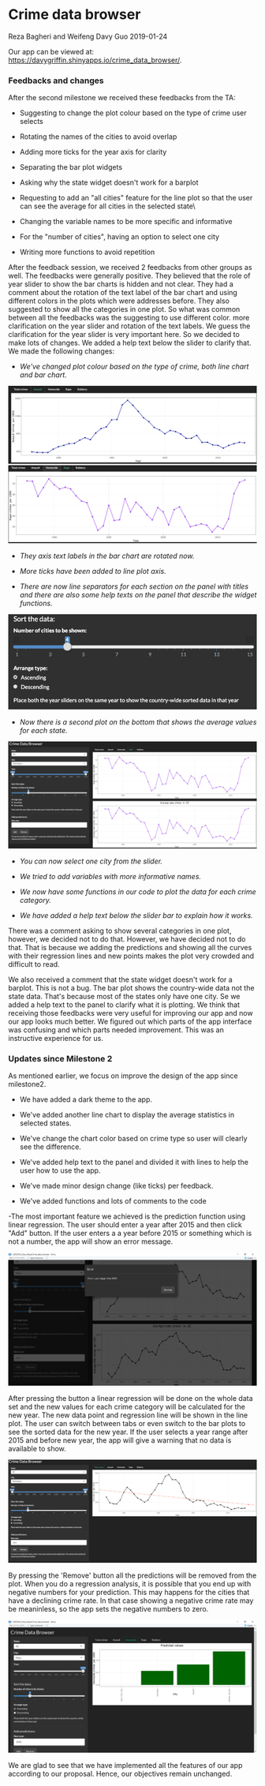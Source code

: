 Crime data browser
================
Reza Bagheri and Weifeng Davy Guo
2019-01-24

Our app can be viewed at: <https://davygriffin.shinyapps.io/crime_data_browser/>.

### Feedbacks and changes

After the second milestone we received these feedbacks from the TA:

-   Suggesting to change the plot colour based on the type of crime user selects

-   Rotating the names of the cities to avoid overlap

-   Adding more ticks for the year axis for clarity

-   Separating the bar plot widgets 

-   Asking why the state widget doesn't work for a barplot

-   Requesting to add an "all cities" feature for the line plot so that the user can see the average for all cities in the selected state\

-   Changing the variable names to be more specific and informative

-   For the "number of cities", having an option to select one city 

-   Writing more functions to avoid repetition

After the feedback session, we received 2 feedbacks from other groups as well. The feedbacks were generally positive. They believed that the role of year slider to show the bar charts is hidden and not clear.  They had a comment about the rotation of the text label of the bar chart and using different colors in the plots which were addresses before. They also suggested to show all the categories in one plot. So what was common between all the feedbacks was the suggesting to use different color. more clarification on the year slider and rotation of the text labels. We guess the clarification for the year slider is very important here.
So we decided to make lots of changes. We added a help text below the slider to clarify that. We made the following changes:


+ *We've changed plot colour based on the type of crime, both line chart and bar chart.* 

<img src ="img/pic10.png">

<img src ="img/pic11.png">

+ *They axis text labels in the bar chart are rotated now.*

+ *More ticks have been added to line plot axis.*

+ *There are now line separators for each section on the panel with titles and there are also some help texts on the panel that describe the widget functions.*

<img src ="img/pic13.png">

+ *Now there is a second plot on the bottom that shows the average values for each state.* 

<img src ="img/pic14.png">

+ *You can now select one city from the slider.*

+ *We tried to add variables with more informative names.*

+ *We now have some functions in our code to plot the data for each crime category.*

+ *We have added a help text below the slider bar to explain how it works.*


There was a comment asking to show several categories in one plot, however, we decided not to do that. However, we have decided not to do that. That is because we adding the predictions and showing all the curves with their regression lines and new points makes the plot very crowded and difficult to read.

We also received a comment that the state widget doesn't work for a barplot. This is not a bug. The bar plot shows the country-wide data not the state data. That's because most of the states only have one city. Se we added a help text to the panel to clarify what it is plotting.
We think that receiving those feedbacks were very useful for improving our app and now our app looks much better. We figured out which parts of the app interface was confusing and which parts needed improvement. This was an instructive experience for us.


### Updates since Milestone 2

As mentioned earlier, we focus on improve the design of the app since milestone2.

-   We have added a dark theme to the app.

-   We've added another line chart to display the average statistics in selected states.

-   We've change the chart color based on crime type so user will clearly see the difference.

-   We've added help text to the panel and divided it with lines to help the user how to use the app.

-   We've made minor design change (like ticks) per feedback.

-   We've added functions and lots of comments to the code

-The most important feature we achieved is the prediction function using linear regression. The user should enter a year after 2015 and  then click "Add" button. If the user enters a a year before 2015 or something which is not a number, the app will show an error message.

<img src ="img/pic16.png">

After pressing the button a linear regression will be done on the whole data set and the new values for each crime category will be calculated for the new year. The new data point and regression line will be shown in the line plot. The user can switch between tabs or even switch to the bar plots to see the sorted data for the new year. If the user selects a year range after 2015 and before new year, the app will give a warning that no data is available to show.

<img src ="img/pic15.png">

By pressing the 'Remove' button all the predictions will be removed from the plot. When you do a regression analysis, it is possible that you end up with negative numbers for your prediction. This may happens for the cities that have a declining crime rate. In that case showing a negative crime rate may be meaninless, so the app sets the negative numbers to zero.

<img src ="img/pic17.png">


We are glad to see that we have implemented all the features of our app according to our proposal. Hence, our objectives remain unchanged.
